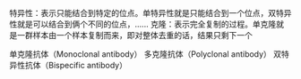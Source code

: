 
特异性：表示只能结合到特定的位点。单特异性就是只能结合到一个位点，双特异性就是可以结合到俩个不同的位点，......
克隆：表示完全复制的过程。单克隆就是一群样本由一个样本复制而来，即对整体去重的话，结果只剩下一个

单克隆抗体（Monoclonal antibody）
多克隆抗体（Polyclonal antibody）
双特异性抗体（Bispecific antibody）
